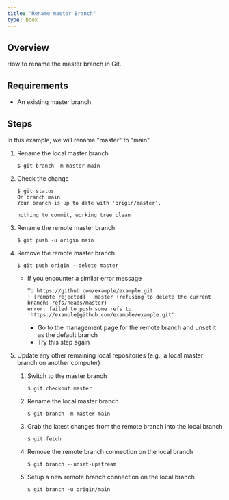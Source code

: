 ```yaml
---
title: "Rename master Branch"
type: book
---
```


## Overview

How to rename the master branch in Git.

## Requirements

- An existing master branch

## Steps

In this example, we will rename "master" to "main".

1.  Rename the local master branch

    `$ git branch -m master main`

2.  Check the change

    ```
    $ git status
    On branch main
    Your branch is up to date with 'origin/master'.

    nothing to commit, working tree clean
    ```

3.  Rename the remote master branch

    `$ git push -u origin main`

4.  Remove the remote master branch

    `$ git push origin --delete master`

    - If you encounter a similar error message
      ```
      To https://github.com/example/example.git
      ! [remote rejected]   master (refusing to delete the current branch: refs/heads/master)
      error: failed to push some refs to 'https://example@github.com/example/example.git'
      ```
      - Go to the management page for the remote branch and unset it as the default branch
      - Try this step again

5.  Update any other remaining local repositories (e.g., a local master branch on another computer)

    1.  Switch to the master branch

        `$ git checkout master`

    2.  Rename the local master branch

        `$ git branch -m master main`

    3.  Grab the latest changes from the remote branch into the local branch

        `$ git fetch`

    4.  Remove the remote branch connection on the local branch

        `$ git branch --unset-upstream`

    5.  Setup a new remote branch connection on the local branch

        `$ git branch -u origin/main`
